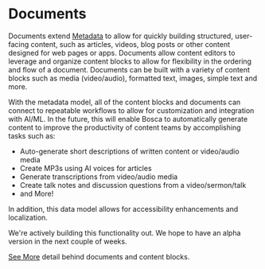 # Documents

<primary-label ref="bosca"/>
<secondary-label ref="alpha"/>

Documents extend [Metadata](Metadata.md) to allow for quickly building structured, user-facing content, such as
articles, videos, blog posts or other content designed for web pages or apps. Documents allow content editors to
leverage and organize content blocks to allow for flexibility in the ordering and flow of a document. Documents can be
built with a variety of content blocks such as media (video/audio), formatted text, images, simple text and more.

With the metadata model, all of the content blocks and documents can connect to repeatable workflows to allow for
customization and integration with AI/ML. In the future, this will enable Bosca to automatically generate
content to improve the productivity of content teams by accomplishing tasks such as:

- Auto-generate short descriptions of written content or video/audio media
- Create MP3s using AI voices for articles
- Generate transcriptions from video/audio media
- Create talk notes and discussion questions from a video/sermon/talk
- and More!

In addition, this data model allows for accessibility enhancements and localization.

We're actively building this functionality out. We hope to have an alpha version in the next couple of weeks.

[See More](https://github.com/sowers-io/bosca/blob/guides/workspace/migrations/migrations/V16__documents_v2.sql) detail
behind documents and content blocks.
